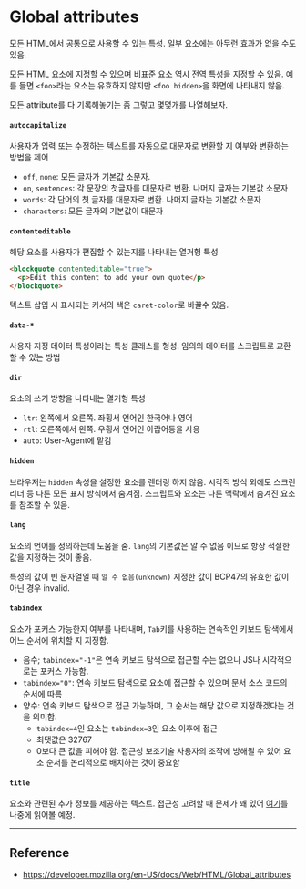 # Global attributes

모든 HTML에서 공통으로 사용할 수 있는 특성. 일부 요소에는 아무런 효과가 없을 수도 있음.

모든 HTML 요소에 지정할 수 있으며 비표준 요소 역시 전역 특성을 지정할 수 있음.
예를 들면 `<foo>`라는 요소는 유효하지 않지만 `<foo hidden>`을 화면에 나타내지 않음.

모든 attribute를 다 기록해놓기는 좀 그렇고 몇몇개를 나열해보자.

#### `autocapitalize`

사용자가 입력 또는 수정하는 텍스트를 자동으로 대문자로 변환할 지 여부와 변환하는 방법을 제어

- `off`, `none`: 모든 글자가 기본값 소문자.
- `on`, `sentences`: 각 문장의 첫글자를 대문자로 변환. 나머지 글자는 기본값 소문자
- `words`: 각 단어의 첫 글자를 대문자로 변환. 나머지 글자는 기본값 소문자
- `characters`: 모든 글자의 기본값이 대문자

#### `contenteditable`

해당 요소를 사용자가 편집할 수 있는지를 나타내는 열거형 특성

```html
<blockquote contenteditable="true">
  <p>Edit this content to add your own quote</p>
</blockquote>
```

텍스트 삽입 시 표시되는 커서의 색은 `caret-color`로 바꿀수 있음.

#### `data-*`

사용자 지정 데이터 특성이라는 특성 클래스를 형성. 임의의 데이터를 스크립트로 교환할 수 있는 방법

#### `dir`

요소의 쓰기 방향을 나타내는 열거형 특성

- `ltr`: 왼쪽에서 오른쪽. 좌횡서 언어인 한국어나 영어
- `rtl`: 오른쪽에서 왼쪽. 우횡서 언어인 아랍어등을 사용
- `auto`: User-Agent에 맡김

#### `hidden`

브라우저는 `hidden` 속성을 설정한 요소를 렌더링 하지 않음.
시각적 방식 외에도 스크린 리더 등 다른 모든 표시 방식에서 숨겨짐.
스크립트와 요소는 다른 맥락에서 숨겨진 요소를 참조할 수 있음.

#### `lang`

요소의 언어를 정의하는데 도움을 줌. `lang`의 기본값은 알 수 없음 이므로 항상 적절한 값을 지정하는 것이 좋음.

특성의 값이 빈 문자열일 때 `알 수 없음(unknown)` 지정한 값이 BCP47의 유효한 값이 아닌 경우 invalid.

#### `tabindex`

요소가 포커스 가능한지 여부를 나타내며, `Tab`키를 사용하는 연속적인 키보드 탐색에서 어느 순서에 위치할 지 지정함.

- 음수; `tabindex="-1"`은 연속 키보드 탐색으로 접근할 수는 없으나 JS나 시각적으로는 포커스 가능함.
- `tabindex="0"`: 연속 키보드 탐색으로 요소에 접근할 수 있으며 문서 소스 코드의 순서에 따름
- 양수: 연속 키보드 탐색으로 접근 가능하며, 그 순서는 해당 값으로 지정하겠다는 것을 의미함.
  - `tabindex=4`인 요소는 `tabindex=3`인 요소 이후에 접근
  - 최댓값은 32767
  - 0보다 큰 값을 피해야 함. 접근성 보조기술 사용자의 조작에 방해될 수 있어 요소 순서를 논리적으로 배치하는 것이 중요함

#### `title`

요소와 관련된 추가 정보를 제공하는 텍스트. 접근성 고려할 때 문제가 꽤 있어
[여기](https://inclusive-components.design/tooltips-toggletips/)를 나중에 읽어볼 예정.

---

## Reference

- https://developer.mozilla.org/en-US/docs/Web/HTML/Global_attributes
